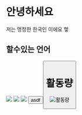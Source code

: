 # 안녕하세요
저는 멍청한 한국인 이에요 헿
## 할수있는 언어
<img src="https://img.shields.io/badge/Python-000000?style=flat-square&logo=Python&logoColor=white"/></a>
<img src="https://img.shields.io/badge/Javascript-000000?style=flat-square&logo=Javascript&logoColor=white"/></a>
<img src="https://img.shields.io/badge/++-000000?style=flat-square&logo=c&logoColor=white"/></a>
<button>asdf<button>
  
<script>
  
</script>

# 활동량
![활동량](https://github-readme-stats.vercel.app/api?username=5-23)
